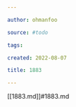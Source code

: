 ```yaml
---

author: ohmanfoo

source: #todo

tags: 

created: 2022-08-07

title: 1883

---
```

[[1883.md]]#1883.md